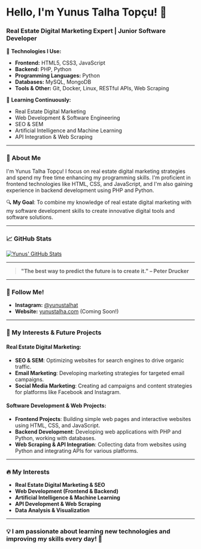 # Hello, I'm Yunus Talha Topçu! 👋

### Real Estate Digital Marketing Expert | Junior Software Developer

🔧 **Technologies I Use:**
- **Frontend:** HTML5, CSS3, JavaScript
- **Backend:** PHP, Python
- **Programming Languages:** Python
- **Databases:** MySQL, MongoDB
- **Tools & Other:** Git, Docker, Linux, RESTful APIs, Web Scraping

🌱 **Learning Continuously:**
- Real Estate Digital Marketing
- Web Development & Software Engineering
- SEO & SEM
- Artificial Intelligence and Machine Learning
- API Integration & Web Scraping

---

### 🚀 About Me
I'm Yunus Talha Topçu! I focus on real estate digital marketing strategies and spend my free time enhancing my programming skills. I'm proficient in frontend technologies like HTML, CSS, and JavaScript, and I'm also gaining experience in backend development using PHP and Python.

🔍 **My Goal**: To combine my knowledge of real estate digital marketing with my software development skills to create innovative digital tools and software solutions.

---

### 📈 GitHub Stats
[![Yunus' GitHub Stats](https://github-readme-stats.vercel.app/api?username=yunustalhat&show_icons=true&hide_title=true&count_private=true&hide=prs&theme=radical)](https://github.com/yunustalhat)

---

> **"The best way to predict the future is to create it." – Peter Drucker**  

---

### 💬 Follow Me!
- **Instagram:** [@yunustalhat](https://instagram.com/yunustalhat)
- **Website:** [yunustalha.com](https://yunustalha.com) (Coming Soon!)
  
---

### 📂 My Interests & Future Projects
#### Real Estate Digital Marketing:
- **SEO & SEM**: Optimizing websites for search engines to drive organic traffic.
- **Email Marketing**: Developing marketing strategies for targeted email campaigns.
- **Social Media Marketing**: Creating ad campaigns and content strategies for platforms like Facebook and Instagram.

#### Software Development & Web Projects:
- **Frontend Projects**: Building simple web pages and interactive websites using HTML, CSS, and JavaScript.
- **Backend Development**: Developing web applications with PHP and Python, working with databases.
- **Web Scraping & API Integration**: Collecting data from websites using Python and integrating APIs for various platforms.

---

### 🔥 My Interests
- **Real Estate Digital Marketing & SEO**
- **Web Development (Frontend & Backend)**
- **Artificial Intelligence & Machine Learning**
- **API Development & Web Scraping**
- **Data Analysis & Visualization**

---

### 💡 **I am passionate about learning new technologies and improving my skills every day!** 🚀
